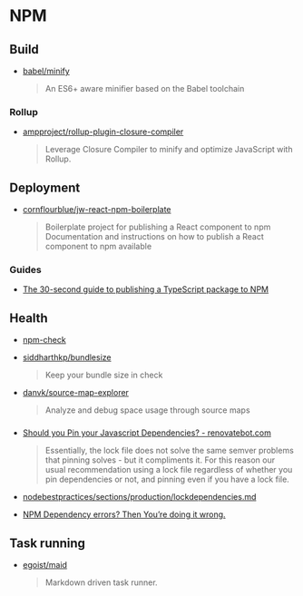 # NPM

## Build

- [babel/minify](https://github.com/babel/minify)

  > An ES6+ aware minifier based on the Babel toolchain

### Rollup

- [ampproject/rollup-plugin-closure-compiler](https://github.com/ampproject/rollup-plugin-closure-compiler)

  > Leverage Closure Compiler to minify and optimize JavaScript with Rollup.

## Deployment

- [cornflourblue/jw-react-npm-boilerplate](https://github.com/cornflourblue/jw-react-npm-boilerplate)

  > Boilerplate project for publishing a React component to npm
  > Documentation and instructions on how to publish a React component to npm available

### Guides

- [The 30-second guide to publishing a TypeScript package to NPM](https://medium.com/cameron-nokes/the-30-second-guide-to-publishing-a-typescript-package-to-npm-89d93ff7bccd)

## Health

- [npm-check](https://github.com/dylang/npm-check)

- [siddharthkp/bundlesize](https://github.com/siddharthkp/bundlesize)

  > Keep your bundle size in check

- [danvk/source-map-explorer](https://github.com/danvk/source-map-explorer)

  > Analyze and debug space usage through source maps

###

- [Should you Pin your Javascript Dependencies? - renovatebot.com](https://renovatebot.com/docs/dependency-pinning/)

  > Essentially, the lock file does not solve the same semver problems that pinning solves - but it compliments it. For this reason our usual recommendation using a lock file regardless of whether you pin dependencies or not, and pinning even if you have a lock file.

- [nodebestpractices/sections/production/lockdependencies.md](https://github.com/i0natan/nodebestpractices/blob/master/sections/production/lockdependencies.md)

- [NPM Dependency errors? Then You’re doing it wrong.](https://medium.com/netscape/npm-dependency-errors-then-youre-doing-it-wrong-635160a89150)

## Task running

- [egoist/maid](https://github.com/egoist/maid)
  > Markdown driven task runner.
